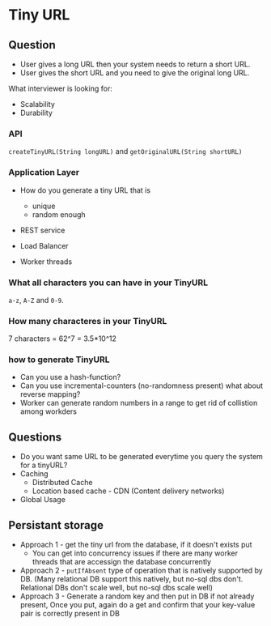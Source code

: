# Tiny URL

## Question

* User gives a long URL then your system needs to return a short URL.
* User gives the short URL and you need to give the original long URL.

What interviewer is looking for:

* Scalability
* Durability

### API

`createTinyURL(String longURL)` and `getOriginalURL(String shortURL)`

### Application Layer

* How do you generate a tiny URL that is 
  * unique
  * random enough

* REST service
* Load Balancer
* Worker threads 

### What all characters you can have in your TinyURL

`a-z`, `A-Z` and `0-9`.

### How many characteres in your TinyURL

7 characters = 62^7 = 3.5*10^12

### how to generate TinyURL

* Can you use a hash-function?
* Can you use incremental-counters (no-randomness present) what about reverse mapping?
* Worker can generate random numbers in a range to get rid of collistion among workders

## Questions

* Do you want same URL to be generated everytime you query the system for a tinyURL?
* Caching
  * Distributed Cache
  * Location based cache - CDN (Content delivery networks)
* Global Usage

## Persistant storage

* Approach 1 - get the tiny url from the database, if it doesn't exists put
  * You can get into concurrency issues if there are many worker threads that are accessign the database concurrently
* Approach 2 - `putIfAbsent` type of operation that is natively supported by DB. (Many relational DB support this natively, but no-sql dbs don't. Relational DBs don't scale well, but no-sql dbs scale well)
* Approach 3 - Generate a random key and then put in DB if not already present, Once you put, again do a get and confirm that your key-value pair is correctly present in DB


